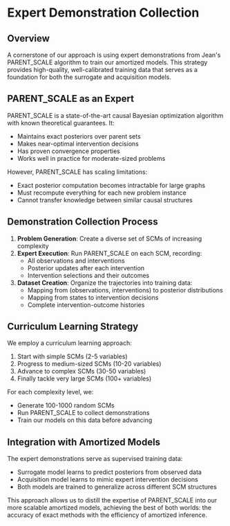# Expert Demonstration Collection

## Overview

A cornerstone of our approach is using expert demonstrations from Jean's PARENT_SCALE algorithm to train our amortized models. This strategy provides high-quality, well-calibrated training data that serves as a foundation for both the surrogate and acquisition models.

## PARENT_SCALE as an Expert

PARENT_SCALE is a state-of-the-art causal Bayesian optimization algorithm with known theoretical guarantees. It:
- Maintains exact posteriors over parent sets
- Makes near-optimal intervention decisions
- Has proven convergence properties
- Works well in practice for moderate-sized problems

However, PARENT_SCALE has scaling limitations:
- Exact posterior computation becomes intractable for large graphs
- Must recompute everything for each new problem instance
- Cannot transfer knowledge between similar causal structures

## Demonstration Collection Process

1. **Problem Generation**: Create a diverse set of SCMs of increasing complexity
2. **Expert Execution**: Run PARENT_SCALE on each SCM, recording:
   - All observations and interventions
   - Posterior updates after each intervention
   - Intervention selections and their outcomes
3. **Dataset Creation**: Organize the trajectories into training data:
   - Mapping from (observations, interventions) to posterior distributions
   - Mapping from states to intervention decisions
   - Complete intervention-outcome histories

## Curriculum Learning Strategy

We employ a curriculum learning approach:
1. Start with simple SCMs (2-5 variables)
2. Progress to medium-sized SCMs (10-20 variables)
3. Advance to complex SCMs (30-50 variables)
4. Finally tackle very large SCMs (100+ variables)

For each complexity level, we:
- Generate 100-1000 random SCMs
- Run PARENT_SCALE to collect demonstrations
- Train our models on this data before advancing

## Integration with Amortized Models

The expert demonstrations serve as supervised training data:
- Surrogate model learns to predict posteriors from observed data
- Acquisition model learns to mimic expert intervention decisions
- Both models are trained to generalize across different SCM structures

This approach allows us to distill the expertise of PARENT_SCALE into our more scalable amortized models, achieving the best of both worlds: the accuracy of exact methods with the efficiency of amortized inference.